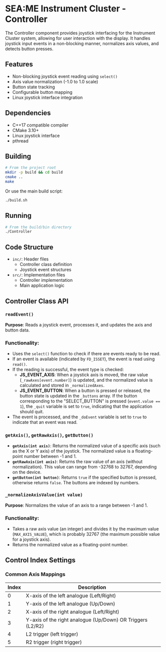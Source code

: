 # SEA:ME Instrument Cluster - Controller

The Controller component provides joystick interfacing for the Instrument Cluster system, allowing for user interaction with the display. It handles joystick input events in a non-blocking manner, normalizes axis values, and detects button presses.

## Features

- Non-blocking joystick event reading using `select()`
- Axis value normalization (-1.0 to 1.0 scale)
- Button state tracking
- Configurable button mapping
- Linux joystick interface integration

## Dependencies

- C++17 compatible compiler
- CMake 3.10+
- Linux joystick interface
- pthread

## Building

```bash
# From the project root
mkdir -p build && cd build
cmake ..
make
```

Or use the main build script:

```bash
./build.sh
```

## Running

```bash
# From the build/bin directory
./Controller
```

## Code Structure

- `inc/`: Header files
  - Controller class definition
  - Joystick event structures
- `src/`: Implementation files
  - Controller implementation
  - Main application logic

## Controller Class API

### `readEvent()`

**Purpose**: Reads a joystick event, processes it, and updates the axis and button data.

### Functionality:
- Uses the `select()` function to check if there are events ready to be read.
- If an event is available (indicated by `FD_ISSET`), the event is read using `read()`.
- If the reading is successful, the event type is checked:
  - **JS_EVENT_AXIS**: When a joystick axis is moved, the raw value (`_rawAxes[event.number]`) is updated, and the normalized value is calculated and stored in `_normalizedAxes`.
  - **JS_EVENT_BUTTON**: When a button is pressed or released, the button state is updated in the `_buttons` array. If the button corresponding to the "SELECT_BUTTON" is pressed (`event.value == 1`), the `_quit` variable is set to `true`, indicating that the application should quit.
- The event is processed, and the `_doEvent` variable is set to `true` to indicate that an event was read.

### `getAxis()`, `getRawAxis()`, `getButton()`

- **`getAxis(int axis)`**: Returns the normalized value of a specific axis (such as the X or Y axis) of the joystick. The normalized value is a floating-point number between -1 and 1.
- **`getRawAxis(int axis)`**: Returns the raw value of an axis (without normalization). This value can range from -32768 to 32767, depending on the device.
- **`getButton(int button)`**: Returns `true` if the specified button is pressed, otherwise returns `false`. The buttons are indexed by numbers.

### `_normalizeAxisValue(int value)`

**Purpose**: Normalizes the value of an axis to a range between -1 and 1.

### Functionality:
- Takes a raw axis value (an integer) and divides it by the maximum value (`MAX_AXIS_VALUE`), which is probably 32767 (the maximum possible value for a joystick axis).
- Returns the normalized value as a floating-point number.

## Control Index Settings

### Common Axis Mappings

| Index | Description |
|-------|-------------|
| 0 | X-axis of the left analogue (Left/Right) |
| 1 | Y-axis of the left analogue (Up/Down) |
| 2 | X-axis of the right analogue (Left/Right) |
| 3 | Y-axis of the right analogue (Up/Down) OR Triggers (L2/R2) |
| 4 | L2 trigger (left trigger) |
| 5 | R2 trigger (right trigger) |
